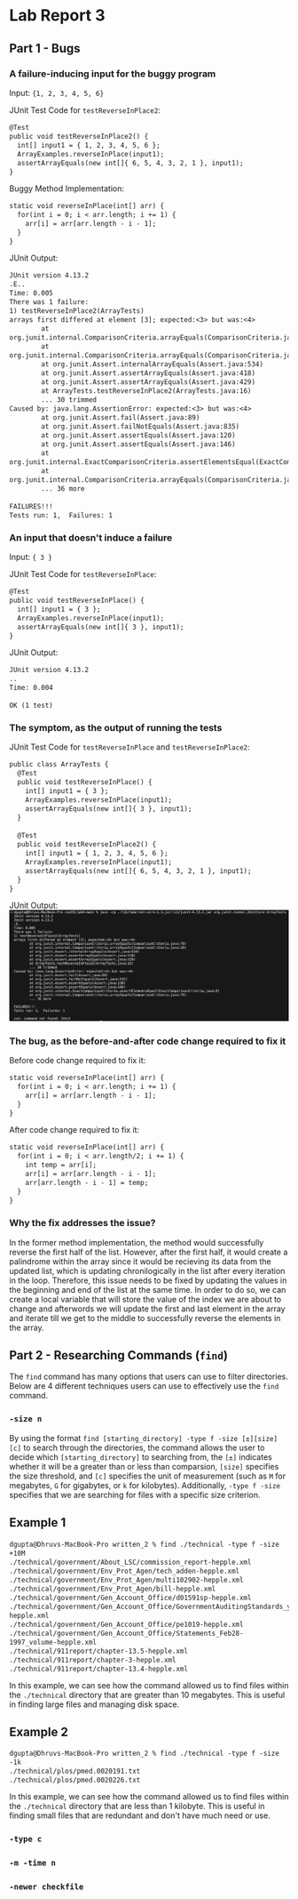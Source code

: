 # Lab Report 3

## Part 1 - Bugs 
### A failure-inducing input for the buggy program

Input: `{1, 2, 3, 4, 5, 6}`

JUnit Test Code for `testReverseInPlace2`: 
```
@Test 
public void testReverseInPlace2() {
  int[] input1 = { 1, 2, 3, 4, 5, 6 };
  ArrayExamples.reverseInPlace(input1);
  assertArrayEquals(new int[]{ 6, 5, 4, 3, 2, 1 }, input1);
}
```
Buggy Method Implementation: 
```
static void reverseInPlace(int[] arr) {
  for(int i = 0; i < arr.length; i += 1) {
    arr[i] = arr[arr.length - i - 1];
  }
}
```

JUnit Output: 
```
JUnit version 4.13.2
.E..
Time: 0.005
There was 1 failure:
1) testReverseInPlace2(ArrayTests)
arrays first differed at element [3]; expected:<3> but was:<4>
        at org.junit.internal.ComparisonCriteria.arrayEquals(ComparisonCriteria.java:78)
        at org.junit.internal.ComparisonCriteria.arrayEquals(ComparisonCriteria.java:28)
        at org.junit.Assert.internalArrayEquals(Assert.java:534)
        at org.junit.Assert.assertArrayEquals(Assert.java:418)
        at org.junit.Assert.assertArrayEquals(Assert.java:429)
        at ArrayTests.testReverseInPlace2(ArrayTests.java:16)
        ... 30 trimmed
Caused by: java.lang.AssertionError: expected:<3> but was:<4>
        at org.junit.Assert.fail(Assert.java:89)
        at org.junit.Assert.failNotEquals(Assert.java:835)
        at org.junit.Assert.assertEquals(Assert.java:120)
        at org.junit.Assert.assertEquals(Assert.java:146)
        at org.junit.internal.ExactComparisonCriteria.assertElementsEqual(ExactComparisonCriteria.java:8)
        at org.junit.internal.ComparisonCriteria.arrayEquals(ComparisonCriteria.java:76)
        ... 36 more

FAILURES!!!
Tests run: 1,  Failures: 1
```

### An input that doesn't induce a failure

Input: `{ 3 }`

JUnit Test Code for `testReverseInPlace`:
```
@Test 
public void testReverseInPlace() {
  int[] input1 = { 3 };
  ArrayExamples.reverseInPlace(input1);
  assertArrayEquals(new int[]{ 3 }, input1);
}
```

JUnit Output: 
```
JUnit version 4.13.2
..
Time: 0.004

OK (1 test)
```

### The symptom, as the output of running the tests 

JUnit Test Code for `testReverseInPlace` and `testReverseInPlace2`:
```
public class ArrayTests {
  @Test 
  public void testReverseInPlace() {
    int[] input1 = { 3 };
    ArrayExamples.reverseInPlace(input1);
    assertArrayEquals(new int[]{ 3 }, input1);
  }

  @Test
  public void testReverseInPlace2() {
    int[] input1 = { 1, 2, 3, 4, 5, 6 };
    ArrayExamples.reverseInPlace(input1);
    assertArrayEquals(new int[]{ 6, 5, 4, 3, 2, 1 }, input1);
  }
}
```

JUnit Output: 
![Image](lab3part1.png)

### The bug, as the before-and-after code change required to fix it 
Before code change required to fix it: 
```
static void reverseInPlace(int[] arr) {
  for(int i = 0; i < arr.length; i += 1) {
    arr[i] = arr[arr.length - i - 1];
  }
}
```

After code change required to fix it: 
```
static void reverseInPlace(int[] arr) {
  for(int i = 0; i < arr.length/2; i += 1) {
    int temp = arr[i];
    arr[i] = arr[arr.length - i - 1];
    arr[arr.length - i - 1] = temp;
  }
}
```

### Why the fix addresses the issue? 
In the former method implementation, the method would successfully reverse the first half of the list. However, after the first half, it would create a palindrome within the array since it would be recieving its data from the updated list, which is updating chronilogically in the list after every iteration in the loop. Therefore, this issue needs to be fixed by updating the values in the beginning and end of the list at the same time. In order to do so, we can create a local variable that will store the value of the index we are about to change and afterwords we will update the first and last element in the array and iterate till we get to the middle to successfully reverse the elements in the array. 

## Part 2 - Researching Commands (`find`)

The `find` command has many options that users can use to filter directories. Below are 4 different techniques users can use to effectively use the `find` command. 

### `-size n`

By using the format `find [starting_directory] -type f -size [±][size][c]` to search through the directories, the command allows the user to decide which `[starting_directory]` to searching from, the `[±]` indicates whether it will be a greater than or less than comparsion, `[size]` specifies the size threshold, and `[c]` specifies the unit of measurement (such as `M` for megabytes, `G` for gigabytes, or `k` for kilobytes). Additionally, `-type f -size` specifies that we are searching for files with a specific size criterion. 

## Example 1
```
dgupta@Dhruvs-MacBook-Pro written_2 % find ./technical -type f -size +10M
./technical/government/About_LSC/commission_report-hepple.xml
./technical/government/Env_Prot_Agen/tech_adden-hepple.xml
./technical/government/Env_Prot_Agen/multi102902-hepple.xml
./technical/government/Env_Prot_Agen/bill-hepple.xml
./technical/government/Gen_Account_Office/d01591sp-hepple.xml
./technical/government/Gen_Account_Office/GovernmentAuditingStandards_yb2002ed-hepple.xml
./technical/government/Gen_Account_Office/pe1019-hepple.xml
./technical/government/Gen_Account_Office/Statements_Feb28-1997_volume-hepple.xml
./technical/911report/chapter-13.5-hepple.xml
./technical/911report/chapter-3-hepple.xml
./technical/911report/chapter-13.4-hepple.xml
```
In this example, we can see how the command allowed us to find files within the `./technical` directory that are greater than 10 megabytes. This is useful in finding large files and managing disk space. 

## Example 2
```
dgupta@Dhruvs-MacBook-Pro written_2 % find ./technical -type f -size -1k
./technical/plos/pmed.0020191.txt
./technical/plos/pmed.0020226.txt
```
In this example, we can see how the command allowed us to find files within the `./technical` directory that are less than 1 kilobyte. This is useful in finding small files that are redundant and don't have much need or use. 

### `-type c`


### `-m -time n`


### `-newer checkfile`





